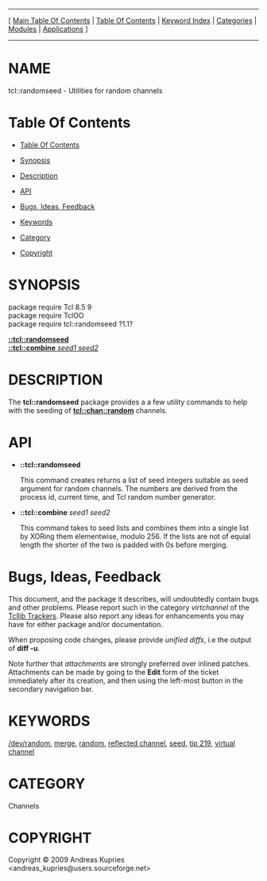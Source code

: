 
[//000000001]: # (tcl::randomseed \- Reflected/virtual channel support)
[//000000002]: # (Generated from file 'randseed\.man' by tcllib/doctools with format 'markdown')
[//000000003]: # (Copyright &copy; 2009 Andreas Kupries <andreas\_kupries@users\.sourceforge\.net>)
[//000000004]: # (tcl::randomseed\(n\) 1\.1 tcllib "Reflected/virtual channel support")

<hr> [ <a href="../../../../toc.md">Main Table Of Contents</a> &#124; <a
href="../../../toc.md">Table Of Contents</a> &#124; <a
href="../../../../index.md">Keyword Index</a> &#124; <a
href="../../../../toc0.md">Categories</a> &#124; <a
href="../../../../toc1.md">Modules</a> &#124; <a
href="../../../../toc2.md">Applications</a> ] <hr>

# NAME

tcl::randomseed \- Utilities for random channels

# <a name='toc'></a>Table Of Contents

  - [Table Of Contents](#toc)

  - [Synopsis](#synopsis)

  - [Description](#section1)

  - [API](#section2)

  - [Bugs, Ideas, Feedback](#section3)

  - [Keywords](#keywords)

  - [Category](#category)

  - [Copyright](#copyright)

# <a name='synopsis'></a>SYNOPSIS

package require Tcl 8\.5 9  
package require TclOO  
package require tcl::randomseed ?1\.1?  

[__::tcl::randomseed__](#1)  
[__::tcl::combine__ *seed1* *seed2*](#2)  

# <a name='description'></a>DESCRIPTION

The __tcl::randomseed__ package provides a a few utility commands to help
with the seeding of __[tcl::chan::random](tcllib\_random\.md)__ channels\.

# <a name='section2'></a>API

  - <a name='1'></a>__::tcl::randomseed__

    This command creates returns a list of seed integers suitable as seed
    argument for random channels\. The numbers are derived from the process id,
    current time, and Tcl random number generator\.

  - <a name='2'></a>__::tcl::combine__ *seed1* *seed2*

    This command takes to seed lists and combines them into a single list by
    XORing them elementwise, modulo 256\. If the lists are not of equial length
    the shorter of the two is padded with 0s before merging\.

# <a name='section3'></a>Bugs, Ideas, Feedback

This document, and the package it describes, will undoubtedly contain bugs and
other problems\. Please report such in the category *virtchannel* of the
[Tcllib Trackers](http://core\.tcl\.tk/tcllib/reportlist)\. Please also report
any ideas for enhancements you may have for either package and/or documentation\.

When proposing code changes, please provide *unified diffs*, i\.e the output of
__diff \-u__\.

Note further that *attachments* are strongly preferred over inlined patches\.
Attachments can be made by going to the __Edit__ form of the ticket
immediately after its creation, and then using the left\-most button in the
secondary navigation bar\.

# <a name='keywords'></a>KEYWORDS

[/dev/random](\.\./\.\./\.\./\.\./index\.md\#\_dev\_random),
[merge](\.\./\.\./\.\./\.\./index\.md\#merge),
[random](\.\./\.\./\.\./\.\./index\.md\#random), [reflected
channel](\.\./\.\./\.\./\.\./index\.md\#reflected\_channel),
[seed](\.\./\.\./\.\./\.\./index\.md\#seed), [tip
219](\.\./\.\./\.\./\.\./index\.md\#tip\_219), [virtual
channel](\.\./\.\./\.\./\.\./index\.md\#virtual\_channel)

# <a name='category'></a>CATEGORY

Channels

# <a name='copyright'></a>COPYRIGHT

Copyright &copy; 2009 Andreas Kupries <andreas\_kupries@users\.sourceforge\.net>

